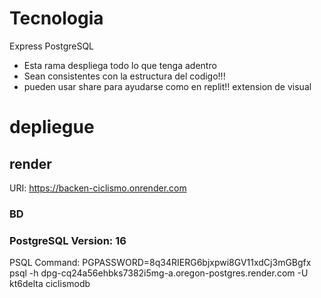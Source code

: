 # Tecnologia

Express
PostgreSQL

- Esta rama despliega todo lo que tenga adentro
- Sean consistentes con la estructura del codigo!!!
- pueden usar share para ayudarse como en replit!! extension de visual

# depliegue

## render

URI: <https://backen-ciclismo.onrender.com>

### BD

### PostgreSQL Version: 16

PSQL Command: PGPASSWORD=8q34RIERG6bjxpwi8GV11xdCj3mGBgfx psql -h dpg-cq24a56ehbks7382i5mg-a.oregon-postgres.render.com -U kt6delta ciclismodb

